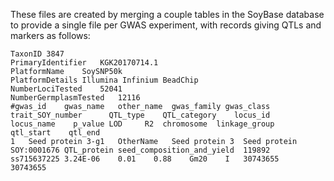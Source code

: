 These files are created by merging a couple tables in the SoyBase database to provide a single file per GWAS experiment, with records giving QTLs and markers as follows:
```
TaxonID	3847
PrimaryIdentifier	KGK20170714.1
PlatformName	SoySNP50k
PlatformDetails	Illumina Infinium BeadChip
NumberLociTested	52041
NumberGermplasmTested	12116
#gwas_id	gwas_name	other_name	gwas_family	gwas_class	trait_SOY_number	  QTL_type	  QTL_category    locus_id	  locus_name	p_value	LOD     R2	chromosome	linkage_group   qtl_start	 qtl_end
1	Seed protein 3-g1	OtherName	Seed protein 3	Seed protein	SOY:0001676	QTL_protein	seed_composition_and_yield	119892	ss715637225	3.24E-06	0.01	0.88	Gm20	I	30743655	30743655
```

